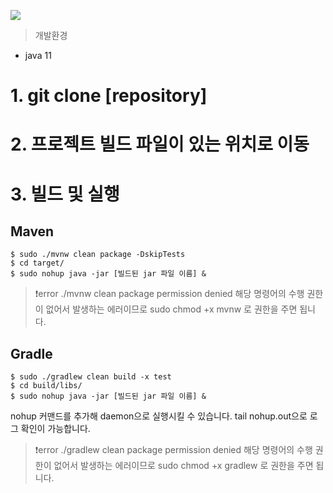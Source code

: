 ![](https://velog.velcdn.com/images/sunblock99/post/32fab447-dae3-408f-818b-5a90550ddeb4/image.png)

> 개발환경

- java 11

# 1. git clone [repository]

# 2. 프로젝트 빌드 파일이 있는 위치로 이동

# 3. 빌드 및 실행

## Maven

```
$ sudo ./mvnw clean package -DskipTests
$ cd target/
$ sudo nohup java -jar [빌드된 jar 파일 이름] &
```

> ❗️error
> ./mvnw clean package permission denied
> 해당 명령어의 수행 권한이 없어서 발생하는 에러이므로 sudo chmod +x mvnw 로 권한을 주면 됩니다.

## Gradle

```
$ sudo ./gradlew clean build -x test
$ cd build/libs/
$ sudo nohup java -jar [빌드된 jar 파일 이름] &
```

nohup 커맨드를 추가해 daemon으로 실행시킬 수 있습니다.
tail nohup.out으로 로그 확인이 가능합니다.

> ❗️error
> ./gradlew clean package permission denied
> 해당 명령어의 수행 권한이 없어서 발생하는 에러이므로 sudo chmod +x gradlew 로 권한을 주면 됩니다.
